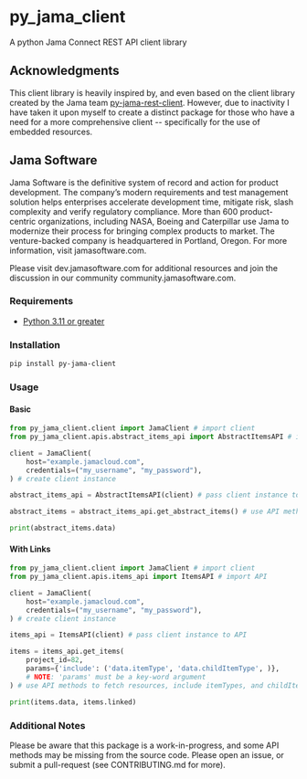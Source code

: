 # py_jama_client

A python Jama Connect REST API client library

## Acknowledgments

This client library is heavily inspired by, and even based on the client library created by the Jama team [py-jama-rest-client](https://github.com/jamasoftware-ps/py-jama-rest-client). However, due to inactivity I have taken it upon myself to create a distinct package for those who have a need for a more comprehensive client -- specifically for the use of embedded resources.

## Jama Software

Jama Software is the definitive system of record and action for product development. The company’s modern requirements and test management solution helps enterprises accelerate development time, mitigate risk, slash complexity and verify regulatory compliance. More than 600 product-centric organizations, including NASA, Boeing and Caterpillar use Jama to modernize their process for bringing complex products to market. The venture-backed company is headquartered in Portland, Oregon. For more information, visit jamasoftware.com.

Please visit dev.jamasoftware.com for additional resources and join the discussion in our community community.jamasoftware.com.

### Requirements

* [Python 3.11 or greater](https://www.python.org/downloads/release/python-372/)

### Installation

```bash
pip install py-jama-client
```

### Usage

#### Basic

```python
from py_jama_client.client import JamaClient # import client
from py_jama_client.apis.abstract_items_api import AbstractItemsAPI # import API

client = JamaClient(
    host="example.jamacloud.com", 
    credentials=("my_username", "my_password"),
) # create client instance

abstract_items_api = AbstractItemsAPI(client) # pass client instance to API

abstract_items = abstract_items_api.get_abstract_items() # use API methods to fetch resources

print(abstract_items.data)
```

#### With Links

```python
from py_jama_client.client import JamaClient # import client
from py_jama_client.apis.items_api import ItemsAPI # import API

client = JamaClient(
    host="example.jamacloud.com", 
    credentials=("my_username", "my_password"),
) # create client instance

items_api = ItemsAPI(client) # pass client instance to API

items = items_api.get_items(
    project_id=82, 
    params={'include': ('data.itemType', 'data.childItemType', )}, 
    # NOTE: 'params' must be a key-word argument
) # use API methods to fetch resources, include itemTypes, and childItemTypes in response

print(items.data, items.linked)
```

### Additional Notes

Please be aware that this package is a work-in-progress, and some API methods may be missing from the source code. Please open an issue, or submit a pull-request (see CONTRIBUTING.md for more).
